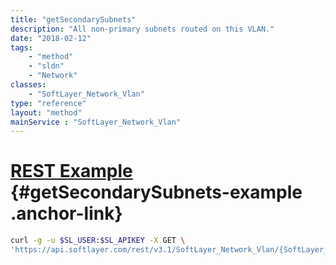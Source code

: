 ```yaml
---
title: "getSecondarySubnets"
description: "All non-primary subnets routed on this VLAN."
date: "2018-02-12"
tags:
    - "method"
    - "sldn"
    - "Network"
classes:
    - "SoftLayer_Network_Vlan"
type: "reference"
layout: "method"
mainService : "SoftLayer_Network_Vlan"
---
```


# [REST Example](#getSecondarySubnets-example) <a href="/article/rest/"><i class="fas fa-question"></i></a> {#getSecondarySubnets-example .anchor-link} 
```bash
curl -g -u $SL_USER:$SL_APIKEY -X GET \
'https://api.softlayer.com/rest/v3.1/SoftLayer_Network_Vlan/{SoftLayer_Network_VlanID}/getSecondarySubnets'
```
